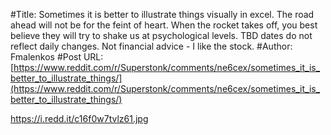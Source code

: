 #Title: Sometimes it is better to illustrate things visually in excel. The road ahead will not be for the feint of heart. When the rocket takes off, you best believe they will try to shake us at psychological levels. TBD dates do not reflect daily changes. Not financial advice - I like the stock.
#Author: Fmalenkos
#Post URL: [https://www.reddit.com/r/Superstonk/comments/ne6cex/sometimes_it_is_better_to_illustrate_things/](https://www.reddit.com/r/Superstonk/comments/ne6cex/sometimes_it_is_better_to_illustrate_things/)


https://i.redd.it/c16f0w7tvlz61.jpg